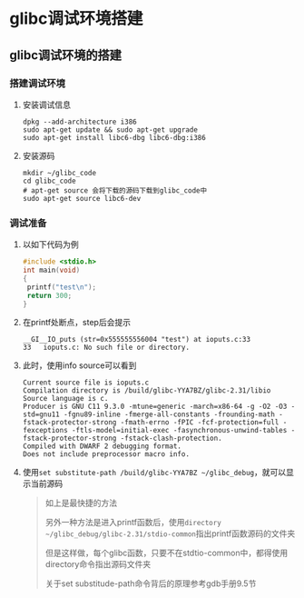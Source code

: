 # glibc调试环境搭建

## glibc调试环境的搭建

### 搭建调试环境

1. 安装调试信息

   ```shell
   dpkg --add-architecture i386  
   sudo apt-get update && sudo apt-get upgrade 
   sudo apt-get install libc6-dbg libc6-dbg:i386 
   ```

2. 安装源码

   ```shell
   mkdir ~/glibc_code
   cd glibc_code
   # apt-get source 会将下载的源码下载到glibc_code中
   sudo apt-get source libc6-dev
   ```

### 调试准备

1. 以如下代码为例

   ```c
   #include <stdio.h>
   int main(void)
   {
   	printf("test\n");
   	return 300;
   }
   ```

2. 在printf处断点，step后会提示

   ```shell
   __GI__IO_puts (str=0x555555556004 "test") at ioputs.c:33
   33	ioputs.c: No such file or directory.
   ```

3. 此时，使用info source可以看到

   ```shell
   Current source file is ioputs.c
   Compilation directory is /build/glibc-YYA7BZ/glibc-2.31/libio
   Source language is c.
   Producer is GNU C11 9.3.0 -mtune=generic -march=x86-64 -g -O2 -O3 -std=gnu11 -fgnu89-inline -fmerge-all-constants -frounding-math -fstack-protector-strong -fmath-errno -fPIC -fcf-protection=full -fexceptions -ftls-model=initial-exec -fasynchronous-unwind-tables -fstack-protector-strong -fstack-clash-protection.
   Compiled with DWARF 2 debugging format.
   Does not include preprocessor macro info.
   ```

4. 使用`set substitute-path /build/glibc-YYA7BZ ~/glibc_debug`，就可以显示当前源码

   >如上是最快捷的方法
   >
   >另外一种方法是进入printf函数后，使用`directory ~/glibc_debug/glibc-2.31/stdio-common`指出printf函数源码的文件夹
   >
   >但是这样做，每个glibc函数，只要不在stdtio-common中，都得使用directory命令指出源码文件夹
   >
   >
   >关于set substitude-path命令背后的原理参考gdb手册9.5节